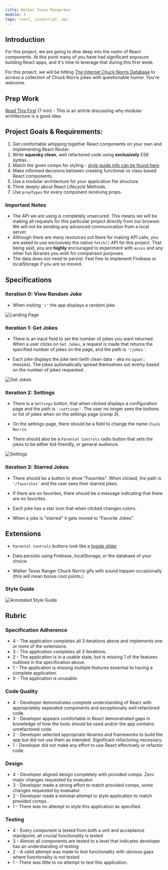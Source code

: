 ```yaml
---
title: Walker Texas Rangerbox
module: 3
tags: react, javascript, api
---
```


## Introduction

For this project, we are going to dive deep into the realm of React components. At this point many of you have had significant exposure building React apps, and it's time to leverage that during this first week.  

For this project, we will be hitting [The Internet Chuck Norris Database](http://www.icndb.com/api/) to access a collection of Chuck Norris jokes with questionable humor. You're welcome.   

## Prep Work

[Read This First](https://medium.com/@kentcdodds/what-code-comments-can-teach-us-about-scaling-a-codebase-90bbfad8d70d#.yno9hmf22) (7 min)  - This is an article discussing why modular architecture is a good idea.

## Project Goals & Requirements:

1. Get comfortable whipping together React components on your own and implementing React Router.
2. Write **squeaky clean**, well refactored code using **exclusively** ES6 syntax.
3. Match the given comps for styling - [style guide info can be found here](#style-guide).
4. Make informed decisions between creating functional vs class based React components.
5. Use a modular architecture for your application file structure.
6. Think deeply about React Lifecycle Methods.  
6. Use `propTypes` for every component receiving props.  

### Important Notes  

- The API we are using is completely unsecured. This means we will be making all requests for this particular project directly from our browser. We will not be sending any advanced communication from a local server.  
- Although there are many resources out there for making API calls, you are asked to use exclusively the native `fetch()` API for this project. That being said, you are **highly** encouraged to experiment with `axios` and any other fun libraries you wish for comparison purposes.  
- The data does not need to persist. Feel free to implement Firebase or localStorage if you are so moved.

## Specifications

### Iteration 0: View Random Joke

- When visiting `'/'` the app displays a random joke.

![Landing Page](http://i.imgur.com/XqDYLbG.png)

### Iteration 1: Get Jokes

- There is an input field to set the number of jokes you want returned. When a user clicks on `Get Jokes`, a request is made that returns the specified number of jokes on the page, and the path is `'/jokes'`.  

- Each joke displays the joke text (with clean data - aka no `&quot;` messes). The jokes automatically spread themselves out evenly based on the number of jokes requested.

![Get Jokes](http://i.imgur.com/7nIBMCB.png)

### Iteration 2: Settings

- There is a `Settings` button, that when clicked displays a configuration page and the path is `'/settings'`. The user no longer sees the buttons or list of jokes when on the settings page (*comp 3*).  

- On the settings page, there should be a field to change the name `Chuck Norris`.

- There should also be a `Parental Controls` radio button that sets the jokes to be either kid-friendly, or general audience.   

![Settings](http://i.imgur.com/SFpVmjT.png)

### Iteration 3: Starred Jokes

- There should be a button to show "Favorites". When clicked, the path is `'/favorites'` and the user sees their starred jokes.

- If there are no favorites, there should be a message indicating that there are no favorites.

- Each joke has a star icon that when clicked changes colors.

- When a joke is "starred" it gets moved to "Favorite Jokes".

## Extensions

- `Parental Controls` buttons look like a [toggle slider](http://www.w3schools.com/howto/howto_css_switch.asp)

- Data persists using Firebase, localStorage, or the database of your choice.

- Walker Texas Ranger Chuck Norris gifs with sound happen occasionally (this will mean bonus cool points.)  

### Style Guide

![Annotated Style Guide](http://i.imgur.com/f0zyVOA.png)

## Rubric

### Specification Adherence
- 4 - The application completes all 3 iterations above and implements one or more of the extensions.
- 3 - The application completes all 3 iterations.
- 2 - The application is in a usable state, but is missing 1 of the features outlined in the specification above.
- 1 - The application is missing multiple features essential to having a complete application.
- 0 - The application is unusable.

### Code Quality
- 4 - Developer demonstrates complete understanding of React with appropriately separated components and exceptionally well refactored code.
- 3 - Developer appears comfortable in React demonstrated gaps in knowledge of how the tools should be used and/or the app contains unrefactored code.
- 2 - Developer selected appropriate libraries and frameworks to build the app but did not use them as intended. Significant refactoring necessary.
- 1 - Developer did not make any effort to use React effectively or refactor code.

### Design
- 4 - Developer aligned design completely with provided comps. Zero major changes requested by evaluator.
- 3 - Developer made a strong effort to match provided comps, some changes requested by evaluator.
- 2 - Developer made a minimal attempt to style application to match provided comps. .
- 1 - There was no attempt to style this application as specified.

### Testing
- 4 - Every component is tested from both a unit and acceptance standpoint, all crucial functionality is tested
- 3 - Almost all components are tested to a level that indicates developer has an understanding of testing
- 2 - A valid attempt was made to test functionality with obvious gaps where functionality is not tested
- 1 - There was little to no attempt to test this application.
